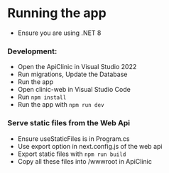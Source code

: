 # Running the app

* Ensure you are using .NET 8

### Development:
* Open the ApiClinic in Visual Studio 2022
* Run migrations, Update the Database
* Run the app
* Open clinic-web in Visual Studio Code
* Run `npm install`
* Run the app with `npm run dev`

### Serve static files from the Web Api
* Ensure useStaticFiles is in Program.cs
* Use export option in next.config.js of the web api
* Export static files with `npm run build`
* Copy all these files into /wwwroot in ApiClinic
